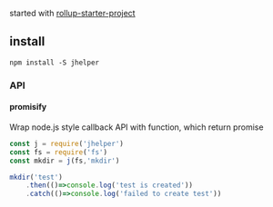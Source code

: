 started with
[rollup-starter-project](https://github.com/rollup/rollup-starter-project)

## install

`npm install -S jhelper`

### API

#### promisify

Wrap node.js style callback API with function, which return promise

```js
const j = require('jhelper')
const fs = require('fs')
const mkdir = j(fs,'mkdir')

mkdir('test')
	.then(()=>console.log('test is created'))
	.catch(()=>console.log('failed to create test'))

```
